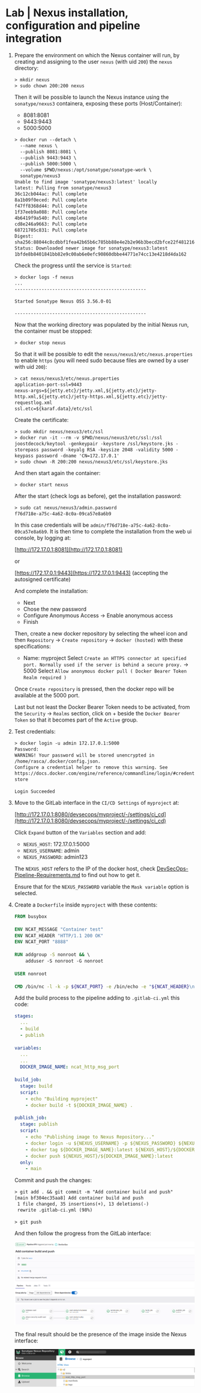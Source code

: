 # Lab | Nexus installation, configuration and pipeline integration

1. Prepare the environment on which the Nexus container will run, by creating
   and assigning to the user `nexus` (with uid `200`) the `nexus` directory:

   ```console
   > mkdir nexus
   > sudo chown 200:200 nexus
   ```

   Then it will be possible to launch the Nexus instance using the
   `sonatype/nexus3` containera, exposing these ports (Host/Container):
   - 8081:8081
   - 9443:9443
   - 5000:5000

   ```console
   > docker run --detach \
     --name nexus \
     --publish 8081:8081 \
     --publish 9443:9443 \
     --publish 5000:5000 \
     --volume $PWD/nexus:/opt/sonatype/sonatype-work \
     sonatype/nexus3
   Unable to find image 'sonatype/nexus3:latest' locally
   latest: Pulling from sonatype/nexus3
   36c12cb044ac: Pull complete 
   8a1b09f0eced: Pull complete 
   f47ff8368d44: Pull complete 
   1f37eeb9a088: Pull complete 
   4b6419f9a540: Pull complete 
   cd8e246a9663: Pull complete 
   68721705c831: Pull complete 
   Digest: sha256:88044c8cdbbf1fea42b65b6c785bb88e4e2b2e96b3becd2bfce22f481216a951
   Status: Downloaded newer image for sonatype/nexus3:latest
   1bfde8b8401841bb82e9c00ab6e0efc90860dbbe44771e74cc13e4218d4da162
   ```

   Check the progress until the service is `Started`:

   ```console
   > docker logs -f nexus
   ...
   -------------------------------------------------

   Started Sonatype Nexus OSS 3.56.0-01

   -------------------------------------------------
   ```

   Now that the working directory was populated by the initial Nexus run, the
   container must be stopped:

   ```console
   > docker stop nexus
   ```

   So that it will be possible to edit the `nexus/nexus3/etc/nexus.properties`
   to enable `https` (you will need sudo because files are owned by a user with
   uid `200`):

   ```console
   > cat nexus/nexus3/etc/nexus.properties
   application-port-ssl=9443
   nexus-args=${jetty.etc}/jetty.xml,${jetty.etc}/jetty-http.xml,${jetty.etc}/jetty-https.xml,${jetty.etc}/jetty-requestlog.xml
   ssl.etc=${karaf.data}/etc/ssl
   ```

   Create the certificate:

   ```console
   > sudo mkdir nexus/nexus3/etc/ssl
   > docker run -it --rm -v $PWD/nexus/nexus3/etc/ssl:/ssl joostdecock/keytool -genkeypair -keystore /ssl/keystore.jks -storepass password -keyalg RSA -keysize 2048 -validity 5000 -keypass password -dname 'CN=172.17.0.1'
   > sudo chown -R 200:200 nexus/nexus3/etc/ssl/keystore.jks
   ```

   And then start again the container:

   ```console
   > docker start nexus
   ```

   After the start (check logs as before), get the installation password:

   ```console
   > sudo cat nexus/nexus3/admin.password
   f76d718e-a75c-4a62-8c0a-09ca57e8a6b9
   ```

   In this case credentials will be `admin/f76d718e-a75c-4a62-8c0a-09ca57e8a6b9`.
   It is then time to complete the installation from the web ui console, by
   logging at:

   [http://172.17.0.1:8081](http://172.17.0.1:8081)

   or

   [https://172.17.0.1:9443](https://172.17.0.1:9443) (accepting the autosigned
   certificate)

   And complete the installation:

   - Next
   - Chose the new password
   - Configure Anonymous Access -> Enable anonymous access
   - Finish

   Then, create a new docker repository by selecting the wheel icon and then
   `Repository` -> `Create repository` -> `docker (hosted)` with these
   specifications:

   - Name: myproject
     Select `Create an HTTPS connector at specified port. Normally used if the server is behind a secure proxy.` -> 5000
     Select `Allow anonymous docker pull ( Docker Bearer Token Realm required )`

   Once `Create repository` is pressed, then the docker repo will be available
   at the 5000 port.

   Last but not least the Docker Bearer Token needs to be activated, from the
   `Security` -> `Realms` section, click on + beside the `Docker Bearer Token` 
   so that it becomes part of the `Active` group.

2. Test credentials:

   ```console
   > docker login -u admin 172.17.0.1:5000
   Password: 
   WARNING! Your password will be stored unencrypted in /home/rasca/.docker/config.json.
   Configure a credential helper to remove this warning. See
   https://docs.docker.com/engine/reference/commandline/login/#credentials-store
   
   Login Succeeded
   ```

3. Move to the GitLab interface in the `CI/CD Settings` of `myproject` at:

   [http://172.17.0.1:8080/devsecops/myproject/-/settings/ci_cd](http://172.17.0.1:8080/devsecops/myproject/-/settings/ci_cd)

   Click `Expand` button of the `Variables` section and add:

   - `NEXUS_HOST`: 172.17.0.1:5000
   - `NEXUS_USERNAME`: admin
   - `NEXUS_PASSWORD`: admin123

   The `NEXUS_HOST` refers to the IP of the docker host, check
   [DevSecOps-Pipeline-Requirements.md](DevSecOps-Pipeline-Requirements.md) to find out how to get it.

   Ensure that for the `NEXUS_PASSWORD` variable the `Mask variable` option is
   selected.

4. Create a `Dockerfile` inside `myproject` with these contents:

   ```dockerfile
   FROM busybox                                                                    
                                                                                
   ENV NCAT_MESSAGE "Container test"                                               
   ENV NCAT_HEADER "HTTP/1.1 200 OK"                                               
   ENV NCAT_PORT "8888"                                                            
                                                                                   
   RUN addgroup -S nonroot && \                                                    
       adduser -S nonroot -G nonroot                                               
                                                                                   
   USER nonroot                                                                    
                                                                                   
   CMD /bin/nc -l -k -p ${NCAT_PORT} -e /bin/echo -e "${NCAT_HEADER}\n\n${NCAT_MESSAGE}"
   ```

   Add the build process to the pipeline adding to `.gitlab-ci.yml` this code:

   ```yaml
   stages:
     ...
     - build
     - publish
   
   variables:
     ...
     ...
     DOCKER_IMAGE_NAME: ncat_http_msg_port
   
   build_job:
     stage: build
     script:
       - echo "Building myproject"
       - docker build -t ${DOCKER_IMAGE_NAME} .
   
   publish_job:
     stage: publish
     script:
       - echo "Publishing image to Nexus Repository..."
       - docker login -u ${NEXUS_USERNAME} -p ${NEXUS_PASSWORD} ${NEXUS_HOST}
       - docker tag ${DOCKER_IMAGE_NAME}:latest ${NEXUS_HOST}/${DOCKER_IMAGE_NAME}:latest
       - docker push ${NEXUS_HOST}/${DOCKER_IMAGE_NAME}:latest
     only:
       - main
   ```

   Commit and push the changes:

   ```console
   > git add . && git commit -m "Add container build and push"
   [main bf304ec35aa8] Add container build and push
    1 file changed, 35 insertions(+), 13 deletions(-)
    rewrite .gitlab-ci.yml (98%)

   > git push
   ```

   And then follow the progress from the GitLab interface:
 
   ![DevSecOps-Pipeline-Nexus-GitLab-CI.png](images/DevSecOps-Pipeline-Nexus-GitLab-CI.png)

   The final result should be the presence of the image inside the Nexus
   interface:

   ![DevSecOps-Pipeline-Nexus-Image.png](images/DevSecOps-Pipeline-Nexus-Image.png)
